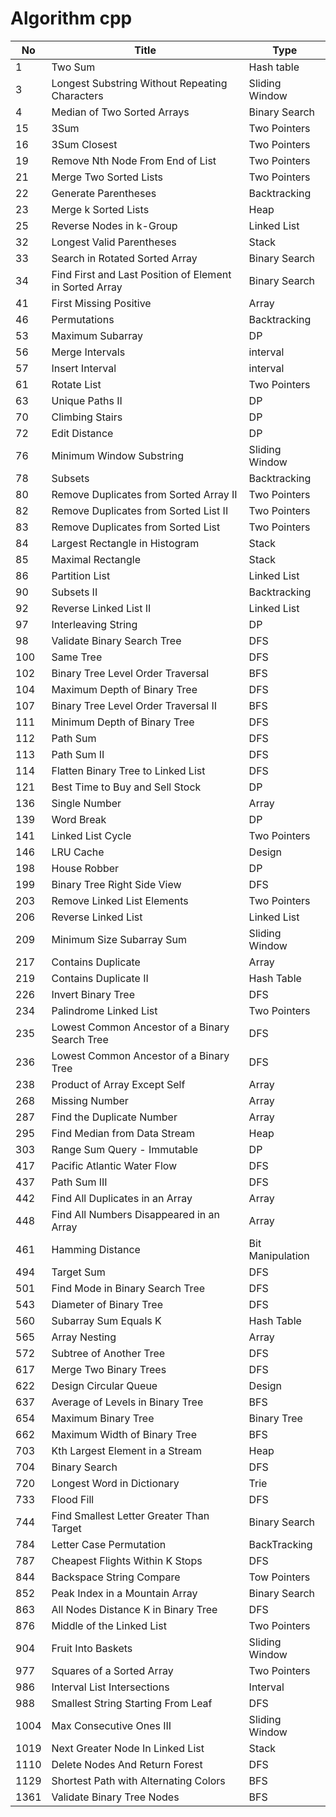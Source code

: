 # Algorithm cpp

| No   | Title                                                   | Type             |
| ---- | ------------------------------------------------------- | ---------------- |
| 1    | Two Sum                                                 | Hash table       |
| 3    | Longest Substring Without Repeating Characters          | Sliding Window   |
| 4    | Median of Two Sorted Arrays                             | Binary Search    |
| 15   | 3Sum                                                    | Two Pointers     |
| 16   | 3Sum Closest                                            | Two Pointers     |
| 19   | Remove Nth Node From End of List                        | Two Pointers     |
| 21   | Merge Two Sorted Lists                                  | Two Pointers     |
| 22   | Generate Parentheses                                    | Backtracking     |
| 23   | Merge k Sorted Lists                                    | Heap             |
| 25   | Reverse Nodes in k-Group                                | Linked List      |
| 32   | Longest Valid Parentheses                               | Stack            |
| 33   | Search in Rotated Sorted Array                          | Binary Search    |
| 34   | Find First and Last Position of Element in Sorted Array | Binary Search    |
| 41   | First Missing Positive                                  | Array            |
| 46   | Permutations                                            | Backtracking     |
| 53   | Maximum Subarray                                        | DP               |
| 56   | Merge Intervals                                         | interval         |
| 57   | Insert Interval                                         | interval         |
| 61   | Rotate List                                             | Two Pointers     |
| 63   | Unique Paths II                                         | DP               |
| 70   | Climbing Stairs                                         | DP               |
| 72   | Edit Distance                                           | DP               |
| 76   | Minimum Window Substring                                | Sliding Window   |
| 78   | Subsets                                                 | Backtracking     |
| 80   | Remove Duplicates from Sorted Array II                  | Two Pointers     |
| 82   | Remove Duplicates from Sorted List II                   | Two Pointers     |
| 83   | Remove Duplicates from Sorted List                      | Two Pointers     |
| 84   | Largest Rectangle in Histogram                          | Stack            |
| 85   | Maximal Rectangle                                       | Stack            |
| 86   | Partition List                                          | Linked List      |
| 90   | Subsets II                                              | Backtracking     |
| 92   | Reverse Linked List II                                  | Linked List      |
| 97   | Interleaving String                                     | DP               |
| 98   | Validate Binary Search Tree                             | DFS              |
| 100  | Same Tree                                               | DFS              |
| 102  | Binary Tree Level Order Traversal                       | BFS              |
| 104  | Maximum Depth of Binary Tree                            | DFS              |
| 107  | Binary Tree Level Order Traversal II                    | BFS              |
| 111  | Minimum Depth of Binary Tree                            | DFS              |
| 112  | Path Sum                                                | DFS              |
| 113  | Path Sum II                                             | DFS              |
| 114  | Flatten Binary Tree to Linked List                      | DFS              |
| 121  | Best Time to Buy and Sell Stock                         | DP               |
| 136  | Single Number                                           | Array            |
| 139  | Word Break                                              | DP               |
| 141  | Linked List Cycle                                       | Two Pointers     |
| 146  | LRU Cache                                               | Design           |
| 198  | House Robber                                            | DP               |
| 199  | Binary Tree Right Side View                             | DFS              |
| 203  | Remove Linked List Elements                             | Two Pointers     |
| 206  | Reverse Linked List                                     | Linked List      |
| 209  | Minimum Size Subarray Sum                               | Sliding Window   |
| 217  | Contains Duplicate                                      | Array            |
| 219  | Contains Duplicate II                                   | Hash Table       |
| 226  | Invert Binary Tree                                      | DFS              |
| 234  | Palindrome Linked List                                  | Two Pointers     |
| 235  | Lowest Common Ancestor of a Binary Search Tree          | DFS              |
| 236  | Lowest Common Ancestor of a Binary Tree                 | DFS              |
| 238  | Product of Array Except Self                            | Array            |
| 268  | Missing Number                                          | Array            |
| 287  | Find the Duplicate Number                               | Array            |
| 295  | Find Median from Data Stream                            | Heap             |
| 303  | Range Sum Query - Immutable                             | DP               |
| 417  | Pacific Atlantic Water Flow                             | DFS              |
| 437  | Path Sum III                                            | DFS              |
| 442  | Find All Duplicates in an Array                         | Array            |
| 448  | Find All Numbers Disappeared in an Array                | Array            |
| 461  | Hamming Distance                                        | Bit Manipulation |
| 494  | Target Sum                                              | DFS              |
| 501  | Find Mode in Binary Search Tree                         | DFS              |
| 543  | Diameter of Binary Tree                                 | DFS              |
| 560  | Subarray Sum Equals K                                   | Hash Table       |
| 565  | Array Nesting                                           | Array            |
| 572  | Subtree of Another Tree                                 | DFS              |
| 617  | Merge Two Binary Trees                                  | DFS              |
| 622  | Design Circular Queue                                   | Design           |
| 637  | Average of Levels in Binary Tree                        | BFS              |
| 654  | Maximum Binary Tree                                     | Binary Tree      |
| 662  | Maximum Width of Binary Tree                            | BFS              |
| 703  | Kth Largest Element in a Stream                         | Heap             |
| 704  | Binary Search                                           | DFS              |
| 720  | Longest Word in Dictionary                              | Trie             |
| 733  | Flood Fill                                              | DFS              |
| 744  | Find Smallest Letter Greater Than Target                | Binary Search    |
| 784  | Letter Case Permutation                                 | BackTracking     |
| 787  | Cheapest Flights Within K Stops                         | DFS              |
| 844  | Backspace String Compare                                | Tow Pointers     |
| 852  | Peak Index in a Mountain Array                          | Binary Search    |
| 863  | All Nodes Distance K in Binary Tree                     | DFS              |
| 876  | Middle of the Linked List                               | Two Pointers     |
| 904  | Fruit Into Baskets                                      | Sliding Window   |
| 977  | Squares of a Sorted Array                               | Two Pointers     |
| 986  | Interval List Intersections                             | Interval         |
| 988  | Smallest String Starting From Leaf                      | DFS              |
| 1004 | Max Consecutive Ones III                                | Sliding Window   |
| 1019 | Next Greater Node In Linked List                        | Stack            |
| 1110 | Delete Nodes And Return Forest                          | DFS              |
| 1129 | Shortest Path with Alternating Colors                   | BFS              |
| 1361 | Validate Binary Tree Nodes                              | BFS              |
